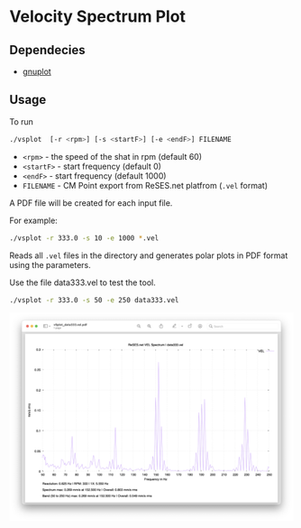# Velocity Spectrum Plot

## Dependecies
- [gnuplot](http://www.gnuplot.info)

## Usage
To run
```sh
./vsplot  [-r <rpm>] [-s <startF>] [-e <endF>] FILENAME
```
- `<rpm>` - the speed of the shat in rpm (default 60)
- `<startF>` - start frequency (default 0)
- `<endF>` - start frequency (default 1000)
- `FILENAME` - CM Point export from ReSES.net platfrom (`.vel` format)

A PDF file will be created for each input file.

For example:
```sh
./vsplot -r 333.0 -s 10 -e 1000 *.vel
```
Reads all `.vel` files in the directory and generates polar plots in PDF format using the parameters.

Use the file data333.vel to test the tool.
```sh
./vsplot -r 333.0 -s 50 -e 250 data333.vel
```

![Example of bearing fault](./vsplot_screenshot.png)
